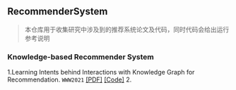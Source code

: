 ## RecommenderSystem

> 本仓库用于收集研究中涉及到的推荐系统论文及代码，同时代码会给出运行参考说明


### Knowledge-based Recommender System

  1.Learning Intents behind Interactions with Knowledge Graph for Recommendation. `WWW2021` [[PDF]](https://arxiv.org/abs/2102.07057) [[Code]](https://github.com/huangtinglin/Knowledge_Graph_based_Intent_Network?utm_source=catalyzex.com)
  2.
